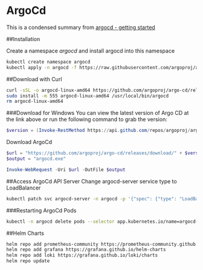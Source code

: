 # ArgoCd 
This is a condensed summary from [argocd - getting started](https://argo-cd.readthedocs.io/en/stable/getting_started/)

##Installation

Create a namespace _argocd_ and install argocd into this namespace

```sh
kubectl create namespace argocd
kubectl apply -n argocd -f https://raw.githubusercontent.com/argoproj/argo-cd/stable/manifests/install.yaml
```


##Download with Curl
```sh
curl -sSL -o argocd-linux-amd64 https://github.com/argoproj/argo-cd/releases/latest/download/argocd-linux-amd64
sudo install -m 555 argocd-linux-amd64 /usr/local/bin/argocd
rm argocd-linux-amd64
```

###Download for Windows
You can view the latest version of Argo CD at the link above or run the following command to grab the version:
```ps1
$version = (Invoke-RestMethod https://api.github.com/repos/argoproj/argo-cd/releases/latest).tag_name
```
Download ArgoCd
```ps1
$url = "https://github.com/argoproj/argo-cd/releases/download/" + $version + "/argocd-windows-amd64.exe"
$output = "argocd.exe"

Invoke-WebRequest -Uri $url -OutFile $output
```

##Access ArgoCd API Server
Change argocd-server service type to LoadBalancer

```sh
kubectl patch svc argocd-server -n argocd -p '{"spec": {"type": "LoadBalancer"}}'
```

###Restarting  ArgoCd Pods
```sh
kubectl -n argocd delete pods --selector app.kubernetes.io/name=argocd-server
```

##Helm Charts
```sh
helm repo add prometheus-community https://prometheus-community.github.io/helm-charts
helm repo add grafana https://grafana.github.io/helm-charts
helm repo add loki https://grafana.github.io/loki/charts
helm repo update
```
